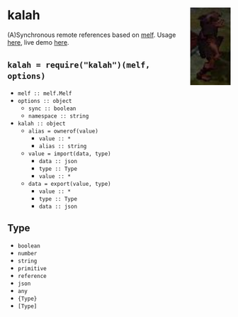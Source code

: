 # kalah <img src="kalah.png" align="right" alt="kalah-logo" title="Kalah, the Gnome Illusionist"/>

(A)Synchronous remote references based on [melf](https://www.npmjs.com/package/melf).
Usage [here](/demo), live demo [here](https://cdn.rawgit.com/lachrist/kalah/1d4515d9/demo/index.html).

## `kalah = require("kalah")(melf, options)`

* `melf :: melf.Melf`
* `options :: object`
  * `sync :: boolean`
  * `namespace :: string`
* `kalah :: object`
  * `alias = ownerof(value)`
    * `value :: *`
    * `alias :: string`
  * `value = import(data, type)`
    * `data :: json`
    * `type :: Type`
    * `value :: *`
  * `data = export(value, type)`
    * `value :: *`
    * `type :: Type`
    * `data :: json`

## Type

* `boolean`
* `number`
* `string`
* `primitive`
* `reference`
* `json`
* `any`
* `{Type}`
* `[Type]`
